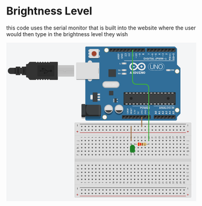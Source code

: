 # Brightness Level

this code uses the serial monitor that is built into the website where the user would then type in the brightness level they wish

![brightness-level-circut](brightness-level-circut.png)